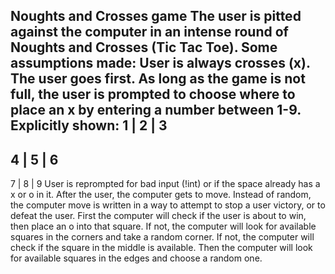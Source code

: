 Noughts and Crosses game
The user is pitted against the computer in an intense round of Noughts and Crosses (Tic Tac Toe). Some assumptions made: User is always crosses (x). The user goes first. As long as the game is not full, the user is prompted to choose where to place an x by entering a number between 1-9. Explicitly shown:
1 | 2 | 3
---------
4 | 5 | 6
---------
7 | 8 | 9
User is reprompted for bad input (!int) or if the space already has a x or o in it.
After the user, the computer gets to move. Instead of random, the computer move is written in a way to attempt to stop a user victory, or to defeat the user.
First the computer will check if the user is about to win, then place an o into that square. 
If not, the computer will look for available squares in the corners and take a random corner.
If not, the computer will check if the square in the middle is available.
Then the computer will look for available squares in the edges and choose a random one.
